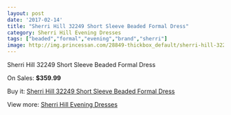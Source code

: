```yaml
---
layout: post
date: '2017-02-14'
title: "Sherri Hill 32249 Short Sleeve Beaded Formal Dress"
category: Sherri Hill Evening Dresses
tags: ["beaded","formal","evening","brand","sherri"]
image: http://img.princessan.com/28849-thickbox_default/sherri-hill-32249-short-sleeve-beaded-formal-dress.jpg
---
```

Sherri Hill 32249 Short Sleeve Beaded Formal Dress

On Sales: **$359.99**
<a href="https://www.princessan.com/en/13151-sherri-hill-32249-short-sleeve-beaded-formal-dress.html"><amp-img layout="responsive" width="600" height="600" src="//img.princessan.com/28849-thickbox_default/sherri-hill-32249-short-sleeve-beaded-formal-dress.jpg" alt="Sherri Hill 32249 Short Sleeve Beaded Formal Dress 0" /></a>
<a href="https://www.princessan.com/en/13151-sherri-hill-32249-short-sleeve-beaded-formal-dress.html"><amp-img layout="responsive" width="600" height="600" src="//img.princessan.com/28851-thickbox_default/sherri-hill-32249-short-sleeve-beaded-formal-dress.jpg" alt="Sherri Hill 32249 Short Sleeve Beaded Formal Dress 1" /></a>
<a href="https://www.princessan.com/en/13151-sherri-hill-32249-short-sleeve-beaded-formal-dress.html"><amp-img layout="responsive" width="600" height="600" src="//img.princessan.com/28850-thickbox_default/sherri-hill-32249-short-sleeve-beaded-formal-dress.jpg" alt="Sherri Hill 32249 Short Sleeve Beaded Formal Dress 2" /></a>

Buy it: [Sherri Hill 32249 Short Sleeve Beaded Formal Dress](https://www.princessan.com/en/13151-sherri-hill-32249-short-sleeve-beaded-formal-dress.html "Sherri Hill 32249 Short Sleeve Beaded Formal Dress")

View more: [Sherri Hill Evening Dresses](https://www.princessan.com/en/95- "Sherri Hill Evening Dresses")